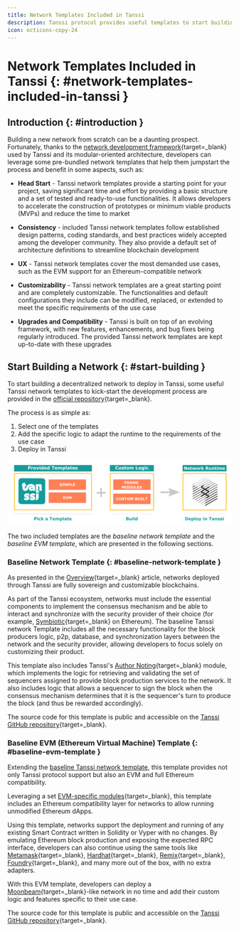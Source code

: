 ```yaml
---
title: Network Templates Included in Tanssi
description: Tanssi protocol provides useful templates to start building your decentralized network, including a ready-to-use EVM template for Ethereum compatibility.
icon: octicons-copy-24
---
```


# Network Templates Included in Tanssi {: #network-templates-included-in-tanssi }

## Introduction {: #introduction }

Building a new network from scratch can be a daunting prospect. Fortunately, thanks to the [network development framework](/learn/framework/overview/){target=\_blank} used by Tanssi and its modular-oriented architecture, developers can leverage some pre-bundled network templates that help them jumpstart the process and benefit in some aspects, such as:

- **Head Start** - Tanssi network templates provide a starting point for your project, saving significant time and effort by providing a basic structure and a set of tested and ready-to-use functionalities. It allows developers to accelerate the construction of prototypes or minimum viable products (MVPs) and reduce the time to market

- **Consistency** - included Tanssi network templates follow established design patterns, coding standards, and best practices widely accepted among the developer community. They also provide a default set of architecture definitions to streamline blockchain development

- **UX** - Tanssi network templates cover the most demanded use cases, such as the EVM support for an Ethereum-compatible network

- **Customizability** - Tanssi network templates are a great starting point and are completely customizable. The functionalities and default configurations they include can be modified, replaced, or extended to meet the specific requirements of the use case

- **Upgrades and Compatibility** - Tanssi is built on top of an evolving framework, with new features, enhancements, and bug fixes being regularly introduced. The provided Tanssi network templates are kept up-to-date with these upgrades

## Start Building a Network {: #start-building }

To start building a decentralized network to deploy in Tanssi, some useful Tanssi network templates to kick-start the development process are provided in the [official repository](https://github.com/moondance-labs/tanssi){target=\_blank}.

The process is as simple as:

1. Select one of the templates
2. Add the specific logic to adapt the runtime to the requirements of the use case
3. Deploy in Tanssi

![Using Templates to Speed Up the Developmet Process](/images/learn/networks/templates/templates-1.webp)

The two included templates are the *baseline network template* and the *baseline EVM template*, which are presented in the following sections.

### Baseline Network Template {: #baseline-network-template }

As presented in the [Overview](/learn/tanssi/overview/){target=\_blank} article, networks deployed through Tanssi are fully sovereign and customizable blockchains.

As part of the Tanssi ecosystem, networks must include the essential components to implement the consensus mechanism and be able to interact and synchronize with the security provider of their choice (for example, [Symbiotic](https://symbiotic.fi/){target=\_blank} on Ethereum). The baseline Tanssi network Template includes all the necessary functionality for the block producers logic, p2p, database, and synchronization layers between the network and the security provider, allowing developers to focus solely on customizing their product.

This template also includes Tanssi's [Author Noting](https://github.com/moondance-labs/tanssi/blob/master/pallets/author-noting/src/lib.rs){target=\_blank} module, which implements the logic for retrieving and validating the set of sequencers assigned to provide block production services to the network. It also includes logic that allows a sequencer to sign the block when the consensus mechanism determines that it is the sequencer's turn to produce the block (and thus be rewarded accordingly).

The source code for this template is public and accessible on the [Tanssi GitHub repository](https://github.com/moondance-labs/tanssi/blob/master/container-chains/runtime-templates/simple/src/lib.rs){target=\_blank}.

### Baseline EVM (Ethereum Virtual Machine) Template {: #baseline-evm-template }

Extending the [baseline Tanssi network template](#baseline-network-template), this template provides not only Tanssi protocol support but also an EVM and full Ethereum compatibility.

Leveraging a set [EVM-specific modules](https://github.com/paritytech/frontier){target=\_blank}, this template includes an Ethereum compatibility layer for networks to allow running unmodified Ethereum dApps.

Using this template, networks support the deployment and running of any existing Smart Contract written in Solidity or Vyper with no changes. By emulating Ethereum block production and exposing the expected RPC interface, developers can also continue using the same tools like [Metamask](https://metamask.io){target=\_blank}, [Hardhat](https://hardhat.org){target=\_blank}, [Remix](https://remix.ethereum.org){target=\_blank}, [Foundry](https://github.com/foundry-rs/foundry){target=\_blank}, and many more out of the box, with no extra adapters.

With this EVM template, developers can deploy a [Moonbeam](https://moonbeam.network){target=\_blank}-like network in no time and add their custom logic and features specific to their use case.

The source code for this template is public and accessible on the [Tanssi GitHub repository](https://github.com/moondance-labs/tanssi/blob/master/container-chains/runtime-templates/frontier/src/lib.rs){target=\_blank}.
